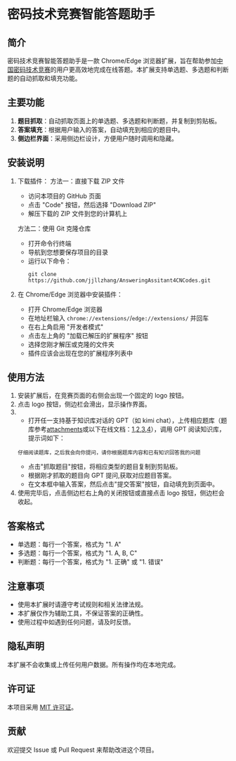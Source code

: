 # 密码技术竞赛智能答题助手

## 简介

密码技术竞赛智能答题助手是一款 Chrome/Edge 浏览器扩展，旨在帮助参加[中国密码技术竞赛](https://chinacodes.com.cn)的用户更高效地完成在线答题。本扩展支持单选题、多选题和判断题的自动抓取和填充功能。

## 主要功能

1. **题目抓取**：自动抓取页面上的单选题、多选题和判断题，并复制到剪贴板。
2. **答案填充**：根据用户输入的答案，自动填充到相应的题目中。
3. **侧边栏界面**：采用侧边栏设计，方便用户随时调用和隐藏。

## 安装说明

1. 下载插件：
   方法一：直接下载 ZIP 文件

   - 访问本项目的 GitHub 页面
   - 点击 "Code" 按钮，然后选择 "Download ZIP"
   - 解压下载的 ZIP 文件到您的计算机上

   方法二：使用 Git 克隆仓库

   - 打开命令行终端
   - 导航到您想要保存项目的目录
   - 运行以下命令：
     ```
     git clone https://github.com/jjllzhang/AnsweringAssitant4CNCodes.git
     ```

2. 在 Chrome/Edge 浏览器中安装插件：
   - 打开 Chrome/Edge 浏览器
   - 在地址栏输入 `chrome://extensions/`/`edge://extensions/` 并回车
   - 在右上角启用 "开发者模式"
   - 点击左上角的 "加载已解压的扩展程序" 按钮
   - 选择您刚才解压或克隆的文件夹
   - 插件应该会出现在您的扩展程序列表中

## 使用方法

1. 安装扩展后，在竞赛页面的右侧会出现一个固定的 logo 按钮。
2. 点击 logo 按钮，侧边栏会滑出，显示操作界面。
3. - 打开任一支持基于知识库对话的 GPT（如 kimi chat），上传相应题库（题库参考[attachments](./attachments)或以下在线文档：[1](https://notes.sjtu.edu.cn/9GP6lZNgSp6xY9-azlv4eg),[2](https://notes.sjtu.edu.cn/s/byv9okec4),[3](https://notes.sjtu.edu.cn/s/SzxZknezu),[4](https://notes.sjtu.edu.cn/s/UKMHmRJoU)），调用 GPT 阅读知识库，提示词如下：
   ```
   仔细阅读题库，之后我会向你提问，请你根据题库内容和已有知识回答我的问题
   ```
   - 点击"抓取题目"按钮，将相应类型的题目复制到剪贴板。
   - 根据刚才抓取的题目向 GPT 提问,获取对应题目答案。
   - 在文本框中输入答案，然后点击"提交答案"按钮，自动填充到页面中。
4. 使用完毕后，点击侧边栏右上角的关闭按钮或直接点击 logo 按钮，侧边栏会收起。

## 答案格式

- 单选题：每行一个答案，格式为 "1. A"
- 多选题：每行一个答案，格式为 "1. A, B, C"
- 判断题：每行一个答案，格式为 "1. 正确" 或 "1. 错误"

## 注意事项

- 使用本扩展时请遵守考试规则和相关法律法规。
- 本扩展仅作为辅助工具，不保证答案的正确性。
- 使用过程中如遇到任何问题，请及时反馈。

## 隐私声明

本扩展不会收集或上传任何用户数据。所有操作均在本地完成。

## 许可证

本项目采用 [MIT 许可证](LICENSE)。

## 贡献

欢迎提交 Issue 或 Pull Request 来帮助改进这个项目。
